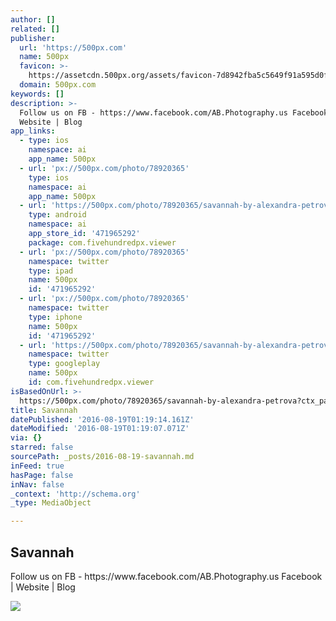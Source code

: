 ```yaml
---
author: []
related: []
publisher:
  url: 'https://500px.com'
  name: 500px
  favicon: >-
    https://assetcdn.500px.org/assets/favicon-7d8942fba5c5649f91a595d0fc749c83.ico
  domain: 500px.com
keywords: []
description: >-
  Follow us on FB - https://www.facebook.com/AB.Photography.us Facebook |
  Website | Blog
app_links:
  - type: ios
    namespace: ai
    app_name: 500px
  - url: 'px://500px.com/photo/78920365'
    type: ios
    namespace: ai
    app_name: 500px
  - url: 'https://500px.com/photo/78920365/savannah-by-alexandra-petrova'
    type: android
    namespace: ai
    app_store_id: '471965292'
    package: com.fivehundredpx.viewer
  - url: 'px://500px.com/photo/78920365'
    namespace: twitter
    type: ipad
    name: 500px
    id: '471965292'
  - url: 'px://500px.com/photo/78920365'
    namespace: twitter
    type: iphone
    name: 500px
    id: '471965292'
  - url: 'https://500px.com/photo/78920365/savannah-by-alexandra-petrova'
    namespace: twitter
    type: googleplay
    name: 500px
    id: com.fivehundredpx.viewer
isBasedOnUrl: >-
  https://500px.com/photo/78920365/savannah-by-alexandra-petrova?ctx_page=1&from=user&user_id=37505
title: Savannah
datePublished: '2016-08-19T01:19:14.161Z'
dateModified: '2016-08-19T01:19:07.071Z'
via: {}
starred: false
sourcePath: _posts/2016-08-19-savannah.md
inFeed: true
hasPage: false
inNav: false
_context: 'http://schema.org'
_type: MediaObject

---
```

<article style=""><h1>Savannah</h1><p>Follow us on FB - https://www.facebook.com/AB.Photography.us Facebook | Website | Blog</p><img src="https://drscdn.500px.org/photo/78920365/q%3D80_m%3D2000/3fb02c5206ae8172a2588c99e3b95721" /></article>